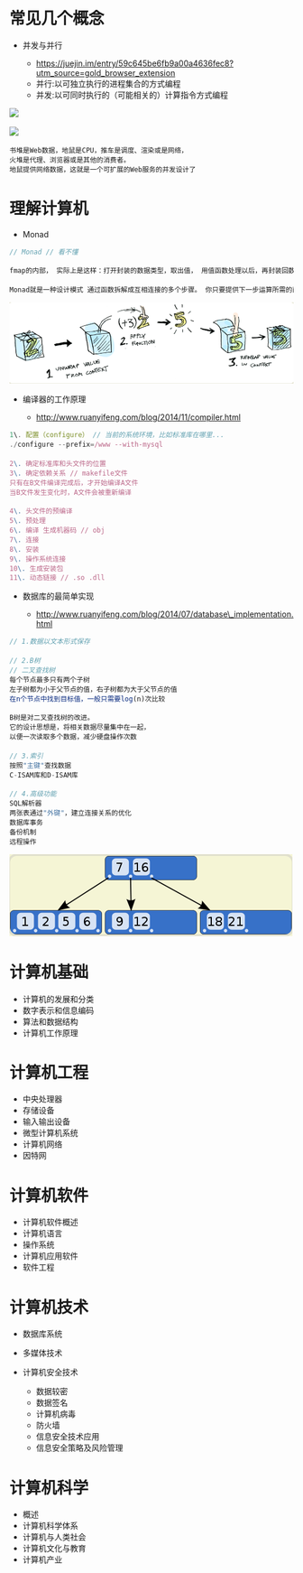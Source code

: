 # 常见几个概念

- 并发与并行

  - <https://juejin.im/entry/59c645be6fb9a00a4636fec8?utm_source=gold_browser_extension>
  - 并行:以可独立执行的进程集合的方式编程
  - 并发:以可同时执行的（可能相关的）计算指令方式编程

![](https://user-gold-cdn.xitu.io/2017/9/23/559e304a7bb112e68371a79a6ef48333?imageView2/0/w/1280/h/960)

![](https://user-gold-cdn.xitu.io/2017/9/23/1c7b9a2de81ca5775ebb0c72eb177fd2?imageView2/0/w/1280/h/960)

```javascript
书堆是Web数据，地鼠是CPU，推车是调度、渲染或是网络，
火堆是代理、浏览器或是其他的消费者。
地鼠提供网络数据，这就是一个可扩展的Web服务的并发设计了
```

# 理解计算机

- Monad


```javascript
// Monad // 看不懂

fmap的内部， 实际上是这样：打开封装的数据类型，取出值， 用值函数处理以后，再封装回数据类型

Monad就是一种设计模式 通过函数拆解成互相连接的多个步骤。 你只要提供下一步运算所需的函数，整个运算就会自动进行下去。
```

![](/assets/monad.png)

- 编译器的工作原理

  - <http://www.ruanyifeng.com/blog/2014/11/compiler.html>

```javascript
1\. 配置（configure） // 当前的系统环境，比如标准库在哪里...
./configure --prefix=/www --with-mysql

2\. 确定标准库和头文件的位置
3\. 确定依赖关系 // makefile文件
只有在B文件编译完成后，才开始编译A文件
当B文件发生变化时，A文件会被重新编译

4\. 头文件的预编译
5\. 预处理
6\. 编译 生成机器码 // obj
7\. 连接
8\. 安装
9\. 操作系统连接
10\. 生成安装包
11\. 动态链接 // .so .dll
```

- 数据库的最简单实现

  - <http://www.ruanyifeng.com/blog/2014/07/database\_implementation.html>

```javascript
// 1.数据以文本形式保存

// 2.B树
// 二叉查找树
每个节点最多只有两个子树
左子树都为小于父节点的值，右子树都为大于父节点的值
在n个节点中找到目标值，一般只需要log(n)次比较

B树是对二叉查找树的改进。
它的设计思想是，将相关数据尽量集中在一起，
以便一次读取多个数据，减少硬盘操作次数

// 3.索引
按照"主键"查找数据
C-ISAM库和D-ISAM库

// 4.高级功能
SQL解析器
两张表通过"外键"，建立连接关系的优化
数据库事务
备份机制
远程操作
```

![](/assets/b-tree.png)

# 计算机基础

- 计算机的发展和分类
- 数字表示和信息编码
- 算法和数据结构
- 计算机工作原理

# 计算机工程

- 中央处理器
- 存储设备
- 输入输出设备
- 微型计算机系统
- 计算机网络
- 因特网

# 计算机软件

- 计算机软件概述
- 计算机语言
- 操作系统
- 计算机应用软件
- 软件工程

# 计算机技术

- 数据库系统
- 多媒体技术
- 计算机安全技术

  - 数据较密
  - 数据签名
  - 计算机病毒
  - 防火墙
  - 信息安全技术应用
  - 信息安全策略及风险管理

# 计算机科学

- 概述
- 计算机科学体系
- 计算机与人类社会
- 计算机文化与教育
- 计算机产业
